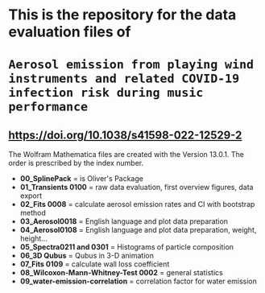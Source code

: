 # This is the repository for the data evaluation files of <br><br> `Aerosol emission from playing wind instruments and related COVID-19 infection risk during music performance`
## https://doi.org/10.1038/s41598-022-12529-2

The Wolfram Mathematica files are created with the Version 13.0.1.
The order is prescribed by the index number.

+ __00_SplinePack__ = is Oliver's Package
+ __01_Transients 0100__ = raw data evaluation, first overview figures, data export
+ __02_Fits 0008__ = calculate aerosol emission rates and CI with bootstrap method
+ __03_Aerosol0018__ = English language and plot data preparation
+ __04_Aerosol0108__ = English language and plot data preparation, weight, height...
+ __05_Spectra0211 and 0301__ = Histograms of particle composition
+ __06_3D Qubus__  = Qubus in 3-D animation
+ __07_Fits 0109__ = calculate wall loss coefficient
+ __08_Wilcoxon-Mann-Whitney-Test 0002__ = general statistics
+ __09_water-emission-correlation__ = correlation factor for water emission
